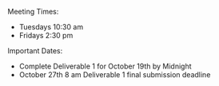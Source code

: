 Meeting Times:
 - Tuesdays 10:30 am
 - Fridays 2:30 pm

Important Dates:
- Complete Deliverable 1 for October 19th by Midnight
- October 27th 8 am Deliverable 1 final submission deadline
